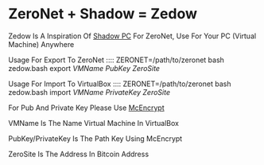 # ZeroNet + Shadow = Zedow

Zedow Is A Inspiration Of [Shadow PC](https://shadow.tech) For ZeroNet, Use For Your PC (Virtual Machine) Anywhere

Usage For Export To ZeroNet :::: ZERONET=/path/to/zeronet bash zedow.bash export _VMName_ _PubKey_ _ZeroSite_

Usage For Import To VirtualBox :::: ZERONET=/path/to/zeronet bash zedow.bash import _VMName_ _PrivateKey_ _ZeroSite_

For Pub And Private Key Please Use [McEncrypt](https://github.com/janmojzis/mcencrypt)

VMName Is The Name Virtual Machine In VirtualBox

PubKey/PrivateKey Is The Path Key Using McEncrypt

ZeroSite Is The Address In Bitcoin Address
